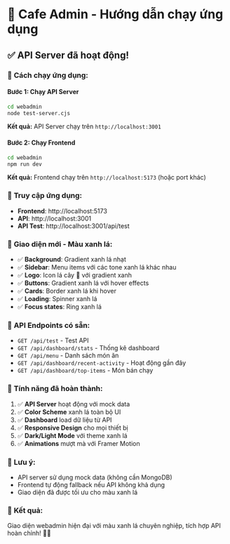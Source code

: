 # 🍃 Cafe Admin - Hướng dẫn chạy ứng dụng

## ✅ **API Server đã hoạt động!**

### 🚀 **Cách chạy ứng dụng:**

#### **Bước 1: Chạy API Server**
```bash
cd webadmin
node test-server.cjs
```
**Kết quả:** API Server chạy trên `http://localhost:3001`

#### **Bước 2: Chạy Frontend**
```bash
cd webadmin
npm run dev
```
**Kết quả:** Frontend chạy trên `http://localhost:5173` (hoặc port khác)

### 📱 **Truy cập ứng dụng:**
- **Frontend**: http://localhost:5173
- **API**: http://localhost:3001
- **API Test**: http://localhost:3001/api/test

### 🎨 **Giao diện mới - Màu xanh lá:**
- ✅ **Background**: Gradient xanh lá nhạt
- ✅ **Sidebar**: Menu items với các tone xanh lá khác nhau
- ✅ **Logo**: Icon lá cây 🍃 với gradient xanh
- ✅ **Buttons**: Gradient xanh lá với hover effects
- ✅ **Cards**: Border xanh lá khi hover
- ✅ **Loading**: Spinner xanh lá
- ✅ **Focus states**: Ring xanh lá

### 🔧 **API Endpoints có sẵn:**
- `GET /api/test` - Test API
- `GET /api/dashboard/stats` - Thống kê dashboard
- `GET /api/menu` - Danh sách món ăn
- `GET /api/dashboard/recent-activity` - Hoạt động gần đây
- `GET /api/dashboard/top-items` - Món bán chạy

### 🎯 **Tính năng đã hoàn thành:**
1. ✅ **API Server** hoạt động với mock data
2. ✅ **Color Scheme** xanh lá toàn bộ UI
3. ✅ **Dashboard** load dữ liệu từ API
4. ✅ **Responsive Design** cho mọi thiết bị
5. ✅ **Dark/Light Mode** với theme xanh lá
6. ✅ **Animations** mượt mà với Framer Motion

### 🚨 **Lưu ý:**
- API server sử dụng mock data (không cần MongoDB)
- Frontend tự động fallback nếu API không khả dụng
- Giao diện đã được tối ưu cho màu xanh lá

### 🎉 **Kết quả:**
Giao diện webadmin hiện đại với màu xanh lá chuyên nghiệp, tích hợp API hoàn chỉnh! 🍃✨
